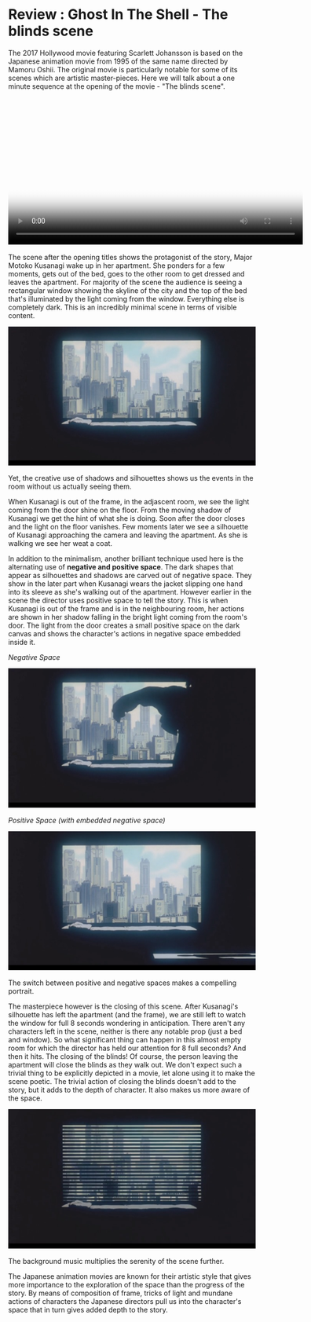 
Review : Ghost In The Shell - The blinds scene
===

The 2017 Hollywood movie featuring Scarlett Johansson is based on the Japanese animation movie from 1995 of the same name directed by Mamoru Oshii. The original movie is particularly notable for some of its scenes which are artistic master-pieces. Here we will talk about a one minute sequence at the opening of the movie - "The blinds scene".

<video width="600px" src="/videos/Ghost-In-The-Shell.webm" poster="/images/review-ghost-in-the-shell/watching-out-the-window.jpg" controls></video>


The scene after the opening titles shows the protagonist of the story, Major Motoko Kusanagi wake up in her apartment. She ponders for a few moments, gets out of the bed, goes to the other room to get dressed and leaves the apartment. For majority of the scene the audience is seeing a rectangular window showing the skyline of the city and the top of the bed that's illuminated by the light coming from the window. Everything else is completely dark. This is an incredibly minimal scene in terms of visible content.

<img src="/images/review-ghost-in-the-shell/window-and-bed.jpg"/>

Yet, the creative use of shadows and silhouettes shows us the events in the room without us actually seeing them.

When Kusanagi is out of the frame, in the adjascent room, we see the light coming from the door shine on the floor. From the moving shadow of Kusanagi we get the hint of what she is doing. Soon after the door closes and the light on the floor vanishes. Few moments later we see a silhouette of Kusanagi approaching the camera and leaving the apartment. As she is walking we see her weat a coat.

In addition to the minimalism, another brilliant technique used here is the alternating use of **negative and positive space**. The dark shapes that appear as silhouettes and shadows are carved out of negative space. They show in the later part when Kusanagi wears the jacket slipping one hand into its sleeve as she's walking out of the apartment. However earlier in the scene the director uses positive space to tell the story. This is when Kusanagi is out of the frame and is in the neighbouring room, her actions are shown in her shadow falling in the bright light coming from the room's door. The light from the door creates a small positive space on the dark canvas and shows the character's actions in negative space embedded inside it.

*Negative Space*

<img src="/images/review-ghost-in-the-shell/negative-space.jpg"/>

*Positive Space (with embedded negative space)*

<img src="/images/review-ghost-in-the-shell/positive-space.jpg"/>

The switch between positive and negative spaces makes a compelling portrait.

The masterpiece however is the closing of this scene. After Kusanagi's silhouette has left the apartment (and the frame), we are still left to watch the window for full 8 seconds wondering in anticipation. There aren't any characters left in the scene, neither is there any notable prop (just a bed and window). So what significant thing can happen in this almost empty room for which the director has held our attention for 8 full seconds? And then it hits. The closing of the blinds! Of course, the person leaving the apartment will close the blinds as they walk out. We don't expect such a trivial thing to be explicitly depicted in a movie, let alone using it to make the scene poetic. The trivial action of closing the blinds doesn't add to the story, but it adds to the depth of character. It also makes us more aware of the space.

<img src="/images/review-ghost-in-the-shell/blinds.jpg"/>

The background music multiplies the serenity of the scene further.

The Japanese animation movies are known for their artistic style that gives more importance to the exploration of the space than the progress of the story. By means of composition of frame, tricks of light and mundane actions of characters the Japanese directors pull us into the character's space that in turn gives added depth to the story.


